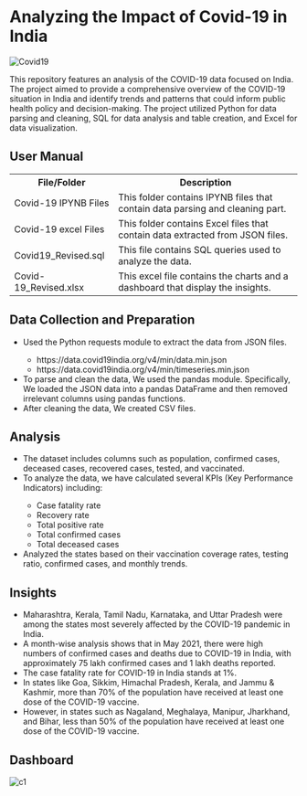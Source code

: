 # Analyzing the Impact of Covid-19 in India

<img src="https://www.samhsa.gov/sites/default/files/banner-covid.png" alt="Covid19">


This repository features an analysis of the COVID-19 data focused on India. The project aimed to provide a comprehensive overview of the COVID-19 situation in India and identify trends and patterns that could inform public health policy and decision-making. The project utilized Python for data parsing and cleaning, SQL for data analysis and table creation, and Excel for data visualization.



## User Manual

<table>
  <tr>
    <th>File/Folder</th>
    <th>Description</th>
  </tr>
  <tr>
    <td>Covid-19 IPYNB Files</td>
    <td>This folder contains IPYNB files that contain data parsing and cleaning part.</td>
  </tr>
  <tr>
    <td>Covid-19 excel Files</td>
    <td>This folder contains Excel files that contain data extracted from JSON files.</td>
  </tr>
  <tr>
    <td>Covid19_Revised.sql</td>
    <td>This file contains SQL queries used to analyze the data.</td>
  </tr>
  <tr>
    <td>Covid-19_Revised.xlsx</td>
    <td>This excel file contains the charts and a dashboard that display the insights.</td>
  </tr>
</table>


## Data Collection and Preparation


<ul>
  <li>Used the Python requests module to extract the data from JSON files.</li>
  <ul>
    <li>https://data.covid19india.org/v4/min/data.min.json</li>
    <li>https://data.covid19india.org/v4/min/timeseries.min.json</li>
  </ul>
  <li>To parse and clean the data, We used the pandas module. Specifically, We loaded the JSON data into a pandas DataFrame and then removed irrelevant columns using pandas functions.</li>
  <li>After cleaning the data, We created CSV files.</li>
</ul>


## Analysis

<ul>
  <li>The dataset includes columns such as population, confirmed cases, deceased cases, recovered cases, tested, and vaccinated.</li>
  <li>To analyze the data, we have calculated several KPIs (Key Performance Indicators) including:</li>
  <ul>
    <li>Case fatality rate</li>
    <li>Recovery rate</li>
    <li>Total positive rate</li>
    <li>Total confirmed cases</li>
    <li>Total deceased cases</li>
  </ul>
  <li>Analyzed the states based on their vaccination coverage rates, testing ratio, confirmed cases, and monthly trends.</li>
</ul>

## Insights 

<ul>
  <li>Maharashtra, Kerala, Tamil Nadu, Karnataka, and Uttar Pradesh were among the states most severely affected by the COVID-19 pandemic in India.</li>
  <li>A month-wise analysis shows that in May 2021, there were high numbers of confirmed cases and deaths due to COVID-19 in India, with approximately 75 lakh confirmed cases and 1 lakh deaths reported.</li>
  <li>The case fatality rate for COVID-19 in India stands at 1%.</li>
  <li>In states like Goa, Sikkim, Himachal Pradesh, Kerala, and Jammu & Kashmir, more than 70% of the population have received at least one dose of the COVID-19 vaccine.</li>
  <li>However, in states such as Nagaland, Meghalaya, Manipur, Jharkhand, and Bihar, less than 50% of the population have received at least one dose of the COVID-19 vaccine.</li>
</ul>

## Dashboard

![c1](https://github.com/Keerthana1414/Covid19DataAnalysis/assets/122422604/55d14eef-47ca-4386-82c8-b4b34cfba5ad)










 







